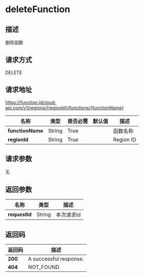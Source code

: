 # deleteFunction


## 描述
删除函数

## 请求方式
DELETE

## 请求地址
https://function.jdcloud-api.com/v1/regions/{regionId}/functions/{functionName}

|名称|类型|是否必需|默认值|描述|
|---|---|---|---|---|
|**functionName**|String|True| |函数名称|
|**regionId**|String|True| |Region ID|

## 请求参数
无


## 返回参数
|名称|类型|描述|
|---|---|---|
|**requestId**|String|本次请求Id|


## 返回码
|返回码|描述|
|---|---|
|**200**|A successful response.|
|**404**|NOT_FOUND|

